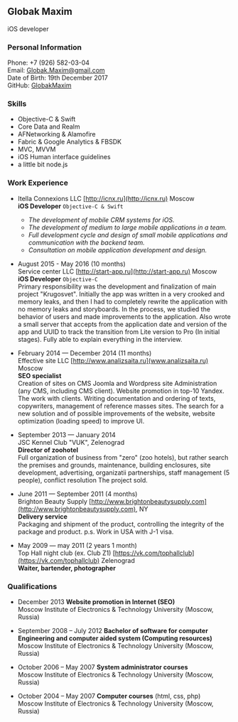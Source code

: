 ## Globak Maxim
iOS developer

### Personal Information
Phone: +7 (926) 582-03-04  
Email: [Globak.Maxim@gmail.com](mailto:globak.maxim@gmail.com)  
Date of Birth: 19th December 2017  
GitHub: [GlobakMaxim](https://github.com/GlobakMaxim)  

### Skills
- Objective-C & Swift
- Core Data and Realm
- AFNetworking & Alamofire
- Fabric & Google Analytics & FBSDK
- MVC, MVVM
- iOS Human interface guidelines
- a little bit node.js

### Work Experience
* Itella Connexions LLC [http://icnx.ru](http://icnx.ru) Moscow  
**iOS Developer** `Objective-C & Swift`  
	- *The development of mobile CRM systems for iOS.*
	- *The development of medium to large mobile applications in a team.*
	- *Full development cycle and design of small mobile applications and communication with the backend team.*
	- *Consultation on mobile application development and design.*

* August 2015 - May 2016 (10 months)  
Service center LLC [http://start-app.ru](http://start-app.ru) Moscow  
**iOS Developer** `Objective-C`  
Primary responsibility was the development and finalization of main project "Krugosvet". Initially the app was written in a very crooked and memory leaks, and then I had to completely rewrite the application with no memory leaks and storyboards. In the process, we studied the behavior of users and made improvements to the application. Also wrote a small server that accepts from the application date and version of the app and UUID to track the transition from Lite version to Pro (In initial stages). Fully able to explain everything in the interview.

* February 2014 — December 2014 (11 months)  
Effective site LLC [http://www.analizsaita.ru](www.analizsaita.ru) Moscow  
**SEO specialist**  
Creation of sites on CMS Joomla and Wordpress site Administration (any CMS, including CMS client). Website promotion in top-10 Yandex. The work with clients. Writing documentation and ordering of texts, copywriters, management of reference masses sites. The search for a new solution and of possible improvements of the website, website optimization (loading speed) to improve UI.

* September 2013 — January 2014  
JSC Kennel Club "VUK", Zelenograd  
**Director of zoohotel**  
Full organization of business from "zero" (zoo hotels), but rather search the premises and grounds, maintenance, building enclosures, site development, advertising, organizatii partnerships, staff management (5 people), conflict resolution
The project sold.

* June 2011 — September 2011 (4 months)  
Brighton Beauty Supply [http://www.brightonbeautysupply.com](http://www.brightonbeautysupply.com), NY  
**Delivery service**  
Packaging and shipment of the product, controlling the integrity of the package and product.
p.s. Work in USA with J-1 visa.

* May 2009 — may 2011 (2 years 1 month)  
Top Hall night club (ex. Club Z1) [https://vk.com/tophallclub](https://vk.com/tophallclub) Zelenograd  
**Waiter, bartender, photographer**  

### Qualifications
* December 2013 **Website promotion in Internet (SEO)**  
Moscow Institute of Electronics & Technology University (Moscow, Russia)

* September 2008 – July 2012 **Bachelor of software for computer Engineering and computer aided system (Computing resources)**  
Moscow Institute of Electronics & Technology University (Moscow, Russia)

* October 2006 – May 2007 **System administrator courses**  
Moscow Institute of Electronics & Technology University (Moscow, Russia)

* October 2004 – May 2007 **Computer courses** (html, css, php)  
Moscow Institute of Electronics & Technology University (Moscow, Russia)
